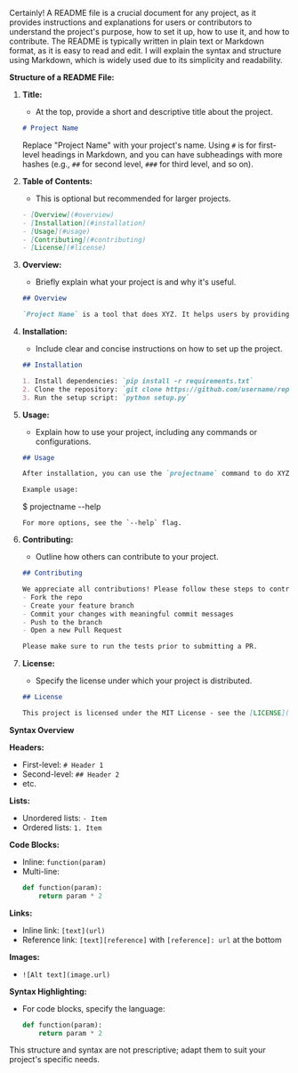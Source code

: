 Certainly! A README file is a crucial document for any project, as it provides instructions and explanations for users or contributors to understand the project's purpose, how to set it up, how to use it, and how to contribute. The README is typically written in plain text or Markdown format, as it is easy to read and edit. I will explain the syntax and structure using Markdown, which is widely used due to its simplicity and readability.

**Structure of a README File:**

1. **Title:**
    - At the top, provide a short and descriptive title about the project.
    ```markdown
    # Project Name
    ```

    Replace "Project Name" with your project's name. Using `#` is for first-level headings in Markdown, and you can have subheadings with more hashes (e.g., `##` for second level, `###` for third level, and so on).


2. **Table of Contents:**
    - This is optional but recommended for larger projects.
    ```markdown
    - [Overview](#overview)
    - [Installation](#installation)
    - [Usage](#usage)
    - [Contributing](#contributing)
    - [License](#license)
    ```

3. **Overview:**
    - Briefly explain what your project is and why it's useful.
    ```markdown
    ## Overview

    `Project Name` is a tool that does XYZ. It helps users by providing ABC for easy DEF.
    ```

4. **Installation:**
    - Include clear and concise instructions on how to set up the project.
    ```markdown
    ## Installation

    1. Install dependencies: `pip install -r requirements.txt`
    2. Clone the repository: `git clone https://github.com/username/repository.git`
    3. Run the setup script: `python setup.py`
    ```

5. **Usage:**
    - Explain how to use your project, including any commands or configurations.
    ```markdown
    ## Usage

    After installation, you can use the `projectname` command to do XYZ.

    Example usage:
    ```
    $ projectname --help
    ```
    For more options, see the `--help` flag.
    ```

6. **Contributing:**
    - Outline how others can contribute to your project.
    ```markdown
    ## Contributing

    We appreciate all contributions! Please follow these steps to contribute:
    - Fork the repo
    - Create your feature branch
    - Commit your changes with meaningful commit messages
    - Push to the branch
    - Open a new Pull Request

    Please make sure to run the tests prior to submitting a PR.
    ```

7. **License:**
    - Specify the license under which your project is distributed.
    ```markdown
    ## License

    This project is licensed under the MIT License - see the [LICENSE](LICENSE) file for details.
    ```

**Syntax Overview**

**Headers:**
- First-level: `# Header 1`
- Second-level: `## Header 2`
- etc.

**Lists:**
- Unordered lists: `- Item`
- Ordered lists: `1. Item`

**Code Blocks:**
- Inline: `function(param)`
- Multi-line:
    ```python
    def function(param):
        return param * 2
    ```

**Links:**
- Inline link: `[text](url)`
- Reference link: `[text][reference]`
  with `[reference]: url` at the bottom

**Images:**
- `![Alt text](image.url)`

**Syntax Highlighting:**
- For code blocks, specify the language:
    ```python
    def function(param):
        return param * 2
    ```

This structure and syntax are not prescriptive; adapt them to suit your project's specific needs. 
